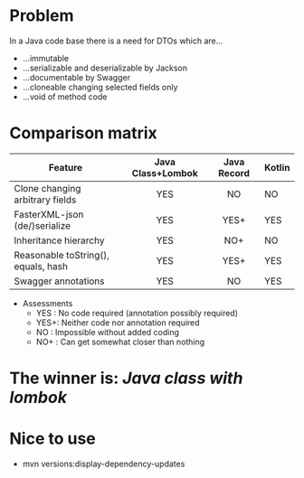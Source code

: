 # Problem
In a Java code base there is a need for DTOs which are...
- ...immutable
- ...serializable and deserializable by Jackson
- ...documentable by Swagger
- ...cloneable changing selected fields only
- ...void of method code
# Comparison matrix
| Feature                             | Java Class+Lombok | Java Record | Kotlin |
|-------------------------------------|:-----------------:|:-----------:|:-------|
| Clone changing arbitrary fields     | YES               | NO          |  NO    |
| FasterXML-json (de/)serialize       | YES               | YES+        |  YES   |
| Inheritance hierarchy               | YES               | NO+         |  NO    |
| Reasonable toString(), equals, hash | YES               | YES+        |  YES   |
| Swagger annotations                 | YES               | NO          |  YES   |
- Assessments
    - YES : No code required (annotation possibly required)
    - YES+: Neither code nor annotation required
    - NO  : Impossible without added coding
    - NO+ : Can get somewhat closer than nothing
# The winner is: *Java class with lombok*

# Nice to use
- mvn versions:display-dependency-updates